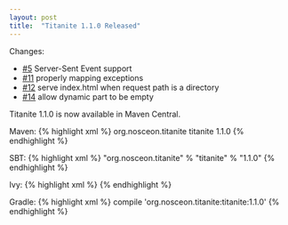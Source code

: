 ```yaml
---
layout: post
title:  "Titanite 1.1.0 Released"
---
```


Changes:

* [#5](https://github.com/nosceon/titanite/issues/5) Server-Sent Event support
* [#11](https://github.com/nosceon/titanite/issues/11) properly mapping exceptions
* [#12](https://github.com/nosceon/titanite/issues/12) serve index.html when request path is a directory
* [#14](https://github.com/nosceon/titanite/issues/14) allow dynamic part to be empty

Titanite 1.1.0 is now available in Maven Central.

Maven:
{% highlight xml %}
<dependency>
  <groupId>org.nosceon.titanite</groupId>
  <artifactId>titanite</artifactId>
  <version>1.1.0</version>
</dependency>
{% endhighlight %}

SBT:
{% highlight xml %}
"org.nosceon.titanite" % "titanite" % "1.1.0"
{% endhighlight %}

Ivy:
{% highlight xml %}
<dependency org="org.nosceon.titanite" name="titanite" rev="1.1.0" />
{% endhighlight %}

Gradle:
{% highlight xml %}
compile 'org.nosceon.titanite:titanite:1.1.0'
{% endhighlight %}